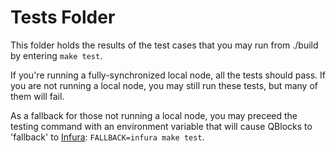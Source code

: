 # Tests Folder

This folder holds the results of the test cases that you may run from ./build by entering `make test`.

If you're running a fully-synchronized local node, all the tests should pass. If you are not running a local node, you may still run these tests, but many of them will fail.

As a fallback for those not running a local node, you may preceed the testing command with an environment variable that will cause QBlocks to 'fallback' to [Infura](http://infrua.io): `FALLBACK=infura make test`.
